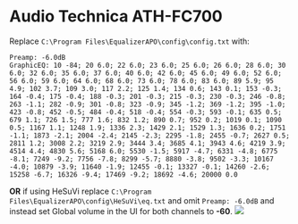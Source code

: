 # Audio Technica ATH-FC700
Replace `C:\Program Files\EqualizerAPO\config\config.txt` with:
```
Preamp: -6.0dB
GraphicEQ: 10 -84; 20 6.0; 22 6.0; 23 6.0; 25 6.0; 26 6.0; 28 6.0; 30 6.0; 32 6.0; 35 6.0; 37 6.0; 40 6.0; 42 6.0; 45 6.0; 49 6.0; 52 6.0; 56 6.0; 59 6.0; 64 6.0; 68 6.0; 73 6.0; 78 6.0; 83 6.0; 89 5.9; 95 4.9; 102 3.7; 109 3.0; 117 2.2; 125 1.4; 134 0.6; 143 0.1; 153 -0.3; 164 -0.4; 175 -0.4; 188 -0.3; 201 -0.3; 215 -0.3; 230 -0.3; 246 -0.8; 263 -1.1; 282 -0.9; 301 -0.8; 323 -0.9; 345 -1.2; 369 -1.2; 395 -1.0; 423 -0.8; 452 -0.5; 484 -0.4; 518 -0.4; 554 -0.3; 593 -0.1; 635 0.5; 679 1.1; 726 1.5; 777 1.6; 832 1.2; 890 0.7; 952 0.2; 1019 0.1; 1090 0.5; 1167 1.1; 1248 1.9; 1336 2.3; 1429 2.1; 1529 1.3; 1636 0.2; 1751 -1.1; 1873 -2.1; 2004 -2.4; 2145 -2.3; 2295 -1.8; 2455 -0.7; 2627 0.5; 2811 1.2; 3008 2.2; 3219 2.9; 3444 3.4; 3685 4.1; 3943 4.6; 4219 3.9; 4514 4.4; 4830 5.6; 5168 6.0; 5530 -1.5; 5917 -4.7; 6331 -4.8; 6775 -8.1; 7249 -9.2; 7756 -7.8; 8299 -5.7; 8880 -3.8; 9502 -3.3; 10167 -4.0; 10879 -3.9; 11640 -1.9; 12455 -0.1; 13327 -0.1; 14260 -2.6; 15258 -6.7; 16326 -9.4; 17469 -9.2; 18692 -4.6; 20000 0.0
```
**OR** if using HeSuVi replace `C:\Program Files\EqualizerAPO\config\HeSuVi\eq.txt` and omit `Preamp: -6.0dB` and instead set Global volume in the UI for both channels to **-60**.
![](https://raw.githubusercontent.com/jaakkopasanen/AutoEq/master/results/Sonoma%20Model%20One/innerfidelity/onear/Audio%20Technica%20ATH-FC700/Audio%20Technica%20ATH-FC700.png)